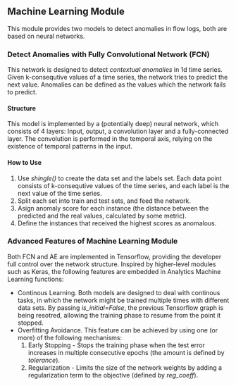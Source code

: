 ## Machine Learning Module
This module provides two models to detect anomalies in flow logs, both are based on neural networks.
### Detect Anomalies with Fully Convolutional Network (FCN)
This network is designed to detect *contextual anomalies* in 1d time series. Given k-consequtive values of a time series,
the network tries to predict the next value. Anomalies can be defined as the values which the network fails to predict.
#### Structure
This model is implemented by a (potentially deep) neural network, which consists of 4 layers: Input, output, a convolution layer 
and a fully-connected layer. The convolution is performed in the temporal axis, relying on the existence of temporal patterns
in the input.
#### How to Use
1. Use *shingle()* to create the data set and the labels set. Each data point consists of k-consequtive values of the time series,
and each label is the next value of the time series.
2. Split each set into train and test sets, and feed the network.
3. Asign anomaly score for each instance (the distance between the predicted and the real values, calculated by some metric).
4. Define the instances that received the highest scores as anomalous.

### Advanced Features of Machine Learning Module
Both FCN and AE are implemented in Tensorflow, providing the developer full control over the network structure. 
Inspired by higher-level modules such as Keras, the following features are embedded in Analytics Machine Learning functions:
* Continous Learning. Both models are designed to deal with continous tasks, in which the network might be trained multiple times
with different data sets. By passing *is_initial=False*, the previous Tensorflow graph is being resotred, allowing the training phase
to resume from the point it stopped.
* Overfitting Avoidance. This feature can be achieved by using one (or more) of the following mechanisms:
  1. Early Stopping - Stops the training phase when the test error increases in multiple consecutive epochs (the amount is defined by *tolerance*).
  2. Regularization - Limits the size of the network weights by adding a regularization term to the objective (defined by *reg_coeff*).
